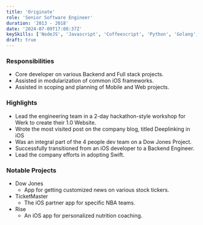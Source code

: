```yaml
---
title: 'Originate'
role: 'Senior Software Engineer'
duration: '2013 - 2018'
date: '2024-07-09T17:08:37Z'
keySkills: ['NodeJS', 'Javascript', 'Coffeescript', 'Python', 'Golang', 'React', 'Docker']
draft: true
---
```


### Responsibilities
- Core developer on various Backend and Full stack projects.
- Assisted in modularization of common iOS frameworks.
- Assisted in scoping and planning of Mobile and Web projects.

### Highlights
- Lead the engineering team in a 2-day hackathon-style workshop for Werk to create their 1.0 Website.
- Wrote the most visited post on the company blog, titled Deeplinking in iOS
- Was an integral part of the 4 people dev team on a Dow Jones Project.
- Successfully transitioned from an iOS developer to a Backend Engineer.
- Lead the company efforts in adopting Swift.

### Notable Projects

- Dow Jones
  - App for getting customized news on various stock tickers.
- TicketMaster
  - The iOS partner app for specific NBA teams.
- Rise
  - An iOS app for personalized nutrition coaching.
